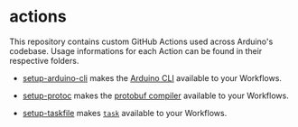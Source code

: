# actions

This repository contains custom GitHub Actions used across Arduino's codebase.
Usage informations for each Action can be found in their respective folders.

* [setup-arduino-cli](./setup-arduino-cli) makes the
[Arduino CLI](https://github.com/Arduino/arduino-cli)
available to your Workflows.

* [setup-protoc](./setup-protoc) makes the
[protobuf compiler](https://github.com/protocolbuffers/protobuf)
available to your Workflows.

* [setup-taskfile](./setup-taskfile) makes [`task`](https://taskfile.dev/#/)
available to your Workflows.
